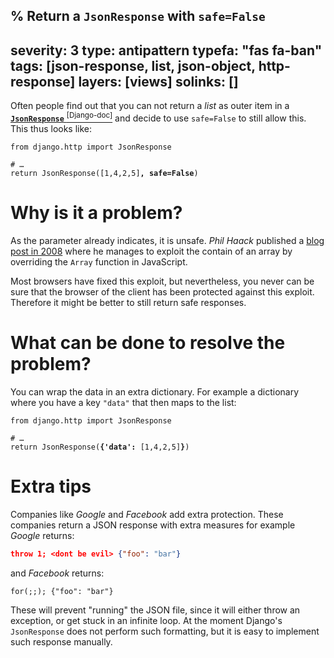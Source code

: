 % Return a `JsonResponse` with `safe=False`
---
severity: 3
type: antipattern
typefa: "fas fa-ban"
tags: [json-response, list, json-object, http-response]
layers: [views]
solinks: []
---

Often people find out that you can not return a *list* as outer item in a
[**`JsonResponse`**&nbsp;<sup>[Django-doc]</sup>](https://docs.djangoproject.com/en/3.1/ref/request-response/#jsonresponse-objects)
and decide to use `safe=False` to still allow this. This thus looks like:

<pre class="python"><code>from django.http import JsonResponse

# &hellip;
return JsonResponse([1,4,2,5]<b>, safe=False</b>)</code></pre>

# Why is it a problem?

As the parameter already indicates, it is unsafe. *Phil Haack* published a [blog
post in
2008](https://haacked.com/archive/2008/11/20/anatomy-of-a-subtle-json-vulnerability.aspx/)
where he manages to exploit the contain of an array by overriding the `Array`
function in JavaScript.

Most browsers have fixed this exploit, but nevertheless, you never can be sure
that the browser of the client has been protected against this exploit.
Therefore it might be better to still return safe responses.

# What can be done to resolve the problem?

You can wrap the data in an extra dictionary. For example a dictionary where you
have a key `"data"` that then maps to the list:

<pre class="python"><code>from django.http import JsonResponse

# &hellip;
return JsonResponse(<b>{'data':</b> [1,4,2,5]<b>}</b>)</code></pre>


# Extra tips

Companies like *Google* and *Facebook* add extra protection. These companies
return a JSON response with extra measures for example *Google* returns:

```json
throw 1; <dont be evil> {"foo": "bar"}
```

and *Facebook* returns:

```
for(;;); {"foo": "bar"}
```

These will prevent "running" the JSON file, since it will either throw an
exception, or get stuck in an infinite loop. At the moment Django's
`JsonResponse` does not perform such formatting, but it is easy to implement
such response manually.
